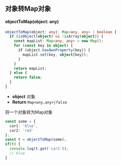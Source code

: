 ## 对象转Map对象

#### objectToMap(object: any)

```typescript
objectToMap(object: any): Map<any, any> | boolean {
  if (isObject(object) && !isArray(object)) {
    const mapList: Map<any, any> = new Map();
    for (const key in object) {
      if (object.hasOwnProperty(key)) {
        mapList.set(key, object[key]);
      }
    }
    return mapList;
  } else {
    return false;
  }
}
```

- **object** 对象
- **Return** `Map<any,any>|false` 

将一个对象转为Map对象

```typescript
const some = {
  car1: 'blue',
  car2: 'red'
};
const t = objectToMap(some);
if(t) {
  console.log(t.get('car1'));
  // blue
}
```
